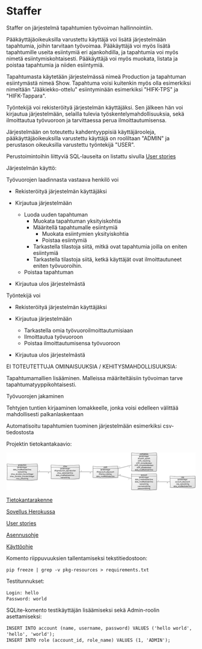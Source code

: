 # Staffer


Staffer on järjestelmä tapahtumien työvoiman hallinnointiin.


Pääkäyttäjäoikeuksilla varustettu käyttäjä voi lisätä järjestelmään tapahtumia, joihin tarvitaan työvoimaa. Pääkäyttäjä voi myös lisätä tapahtumille useita esiintymiä eri ajankohdilla, ja tapahtumia voi myös nimetä esiintymiskohtaisesti. Pääkäyttäjä voi myös muokata, listata ja poistaa tapahtumia ja niiden esiintymiä.

Tapahtumasta käytetään järjestelmässä nimeä Production ja tapahtuman esiintymästä nimeä Show. Tapahtuma voisi kuitenkin myös olla esimerkiksi nimeltään "Jääkiekko-ottelu" esiintyminään esimerkiksi "HIFK-TPS" ja "HIFK-Tappara".

Työntekijä voi rekisteröityä järjestelmän käyttäjäksi. Sen jälkeen hän voi kirjautua järjestelmään, selailla tulevia työskentelymahdollisuuksia, sekä ilmoittautua työvuoroon ja tarvittaessa perua ilmoittautumisensa.

Järjestelmään on toteutettu kahdentyyppisiä käyttäjärooleja, pääkäyttäjäoikeuksilla varustettu käyttäjä on rooliltaan "ADMIN" ja perustason oikeuksilla varustettu työntekijä "USER".

Perustoimintoihin liittyviä SQL-lauseita on listattu sivulla [User stories](https://github.com/vlappala/Staffer/tree/master/documentation/userstories.md)


Järjestelmän käyttö:

Työvuorojen laadinnasta vastaava henkilö voi

* Rekisteröityä järjestelmän käyttäjäksi

* Kirjautua järjestelmään
  * Luoda uuden tapahtuman
    * Muokata tapahtuman yksityiskohtia
    * Määritellä tapahtumalle esiintymiä
      * Muokata esiintymien yksityiskohtia
      * Poistaa esiintymiä
    * Tarkastella tilastoja siitä, mitkä ovat tapahtumia joilla on eniten esiintymiä 
    * Tarkastella tilastoja siitä, ketkä käyttäjät ovat ilmoittautuneet eniten työvuoroihin.
  * Poistaa tapahtuman

* Kirjautua ulos järjestelmästä


Työntekijä voi

* Rekisteröityä järjestelmän käyttäjäksi

* Kirjautua järjestelmään
  * Tarkastella omia työvuoroilmoittautumisiaan
  * Ilmoittautua työvuoroon
  * Poistaa ilmoittautumisensa työvuoroon

* Kirjautua ulos järjestelmästä


EI TOTEUTETTUJA OMINAISUUKSIA / KEHITYSMAHDOLLISUUKSIA:

Tapahtumamallien lisääminen. Malleissa määriteltäisiin työvoiman tarve tapahtumatyyppikohtaisesti.

Työvuorojen jakaminen

Tehtyjen tuntien kirjaaminen lomakkeelle, jonka voisi edelleen välittää mahdollisesti palkanlaskentaan

Automatisoitu tapahtumien tuominen järjestelmään esimerkiksi csv-tiedostosta


Projektin tietokantakaavio:

![Tietokantakaavio](https://github.com/vlappala/Staffer/blob/master/documentation/DBChart.jpg)

[Tietokantarakenne](https://github.com/vlappala/Staffer/blob/master/documentation/dbstructure.md)

[Sovellus Herokussa](http://tsoha-staffer.herokuapp.com/)

[User stories](https://github.com/vlappala/Staffer/tree/master/documentation/userstories.md)

[Asennusohje](https://github.com/vlappala/Staffer/blob/master/documentation/installationguide.md)

[Käyttöohje](https://github.com/vlappala/Staffer/blob/master/documentation/userguide.md)

Komento riippuvuuksien tallentamiseksi tekstitiedostoon: 

    pip freeze | grep -v pkg-resources > requirements.txt
    
Testitunnukset:

    Login: hello
    Password: world
    
SQLite-komento testikäyttäjän lisäämiseksi sekä Admin-roolin asettamiseksi:

    INSERT INTO account (name, username, password) VALUES ('hello world', 'hello', 'world');
    INSERT INTO role (account_id, role_name) VALUES (1, 'ADMIN');


    


